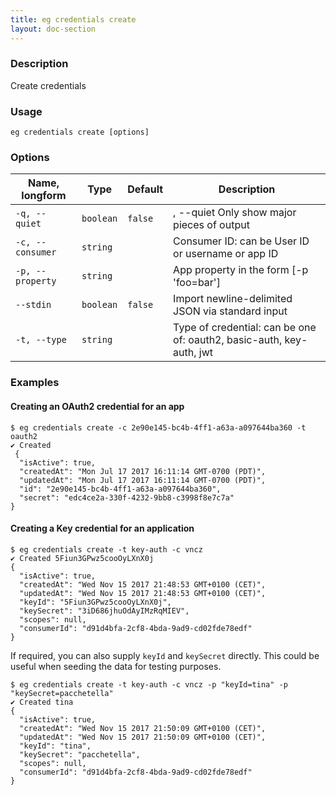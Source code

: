 ```yaml
---
title: eg credentials create
layout: doc-section
---
```


### Description

Create credentials

### Usage

```shell
eg credentials create [options]
```

### Options

| Name, longform   | Type      | Default | Description                                                       |
| ---              | ---       | ---     | ---                                                               |
| `-q, --quiet`    | `boolean` | `false` | , --quiet  Only show major pieces of output                       |
| `-c, --consumer` | `string`  |         | Consumer ID: can be User ID or username or app ID                 |
| `-p, --property` | `string`  |         | App property in the form [-p 'foo=bar']                           |
| `--stdin`        | `boolean` | `false` | Import newline-delimited JSON via standard input                  |
| `-t, --type`     | `string`  |         | Type of credential: can be one of: oauth2, basic-auth, key-auth, jwt   |

### Examples

#### Creating an OAuth2 credential for an app

```shell
$ eg credentials create -c 2e90e145-bc4b-4ff1-a63a-a097644ba360 -t oauth2
✔ Created
 {
  "isActive": true,
  "createdAt": "Mon Jul 17 2017 16:11:14 GMT-0700 (PDT)",
  "updatedAt": "Mon Jul 17 2017 16:11:14 GMT-0700 (PDT)",
  "id": "2e90e145-bc4b-4ff1-a63a-a097644ba360",
  "secret": "edc4ce2a-330f-4232-9bb8-c3998f8e7c7a"
}
```

#### Creating a Key credential for an application

```shell
$ eg credentials create -t key-auth -c vncz
✔ Created 5Fiun3GPwz5cooOyLXnX0j
{
  "isActive": true,
  "createdAt": "Wed Nov 15 2017 21:48:53 GMT+0100 (CET)",
  "updatedAt": "Wed Nov 15 2017 21:48:53 GMT+0100 (CET)",
  "keyId": "5Fiun3GPwz5cooOyLXnX0j",
  "keySecret": "3iD686jhuOdAyIMzRqMIEV",
  "scopes": null,
  "consumerId": "d91d4bfa-2cf8-4bda-9ad9-cd02fde78edf"
}
```

If required, you can also supply `keyId` and `keySecret` directly. This could be useful when seeding the data for
testing purposes.

```shell
$ eg credentials create -t key-auth -c vncz -p "keyId=tina" -p "keySecret=pacchetella"
✔ Created tina
{
  "isActive": true,
  "createdAt": "Wed Nov 15 2017 21:50:09 GMT+0100 (CET)",
  "updatedAt": "Wed Nov 15 2017 21:50:09 GMT+0100 (CET)",
  "keyId": "tina",
  "keySecret": "pacchetella",
  "scopes": null,
  "consumerId": "d91d4bfa-2cf8-4bda-9ad9-cd02fde78edf"
}
```
